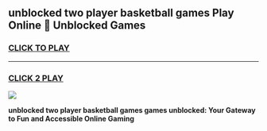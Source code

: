 
## unblocked two player basketball games Play Online 👋 Unblocked Games
<h3>
<a href="https://premium.freeplayer.one?title=unblocked_two_player_basketball_games&ref=19F">CLICK TO PLAY</a></h3>
<hr>

<h3>
<a href="https://premium.freeplayer.one?title=unblocked_two_player_basketball_games&ref=19F">CLICK 2 PLAY</a>
  
</h3>

<a href="https://premium.freeplayer.one?title=unblocked_two_player_basketball_games&ref=19F"><img src="https://clearcache.store/games.png"></a>


**unblocked two player basketball games games unblocked: Your Gateway to Fun and Accessible Online Gaming**
